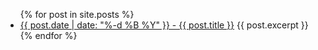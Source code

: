 <ul>
  {% for post in site.posts %}
    <li>
      <a href="{{ post.url }}">{{ post.date | date: "%-d %B %Y" }} - {{ post.title }}</a>
      {{ post.excerpt }}
    </li>
  {% endfor %}
</ul>


 